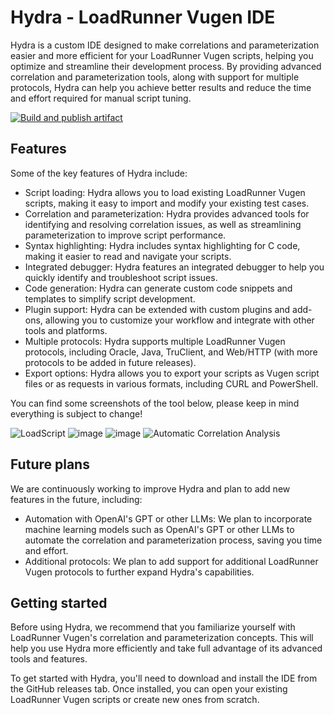 # Hydra - LoadRunner Vugen IDE

Hydra is a custom IDE designed to make correlations and parameterization easier and more efficient for your LoadRunner Vugen scripts, helping you optimize and streamline their development process. 
By providing advanced correlation and parameterization tools, along with support for multiple protocols, Hydra can help you achieve better results and reduce the time and effort required for manual script tuning.

[![Build and publish artifact](https://github.com/PhoenixxFTW/Hydra/actions/workflows/gradle.yml/badge.svg?branch=master)](https://github.com/PhoenixxFTW/Hydra/actions/workflows/gradle.yml)

## Features
Some of the key features of Hydra include:
- Script loading: Hydra allows you to load existing LoadRunner Vugen scripts, making it easy to import and modify your existing test cases.
- Correlation and parameterization: Hydra provides advanced tools for identifying and resolving correlation issues, as well as streamlining parameterization to improve script performance.
- Syntax highlighting: Hydra includes syntax highlighting for C code, making it easier to read and navigate your scripts.
- Integrated debugger: Hydra features an integrated debugger to help you quickly identify and troubleshoot script issues.
- Code generation: Hydra can generate custom code snippets and templates to simplify script development.
- Plugin support: Hydra can be extended with custom plugins and add-ons, allowing you to customize your workflow and integrate with other tools and platforms.
- Multiple protocols: Hydra supports multiple LoadRunner Vugen protocols, including Oracle, Java, TruClient, and Web/HTTP (with more protocols to be added in future releases).
- Export options: Hydra allows you to export your scripts as Vugen script files or as requests in various formats, including CURL and PowerShell.

You can find some screenshots of the tool below, please keep in mind everything is subject to change!

![LoadScript](https://user-images.githubusercontent.com/24358694/234293102-3704c102-baff-4ed6-a279-33be4e29a024.jpg)
![image](https://user-images.githubusercontent.com/24358694/234886378-a83d7613-39b1-4fe3-89bc-95fd2acca240.png)
![image](https://github.com/PhoenixxFTW/Hydra/assets/24358694/d6913346-e738-4ca8-9176-303748f16b12)
![Automatic Correlation Analysis](https://github.com/PhoenixxFTW/Hydra/assets/24358694/1f504e41-9418-48df-876c-a647af2580e3)


## Future plans
We are continuously working to improve Hydra and plan to add new features in the future, including:
- Automation with OpenAI's GPT or other LLMs: We plan to incorporate machine learning models such as OpenAI's GPT or other LLMs to automate the correlation and parameterization process, saving you time and effort.
- Additional protocols: We plan to add support for additional LoadRunner Vugen protocols to further expand Hydra's capabilities.

## Getting started
Before using Hydra, we recommend that you familiarize yourself with LoadRunner Vugen's correlation and parameterization concepts. This will help you use Hydra more efficiently and take full advantage of its advanced tools and features.

To get started with Hydra, you'll need to download and install the IDE from the GitHub releases tab. Once installed, you can open your existing LoadRunner Vugen scripts or create new ones from scratch.
